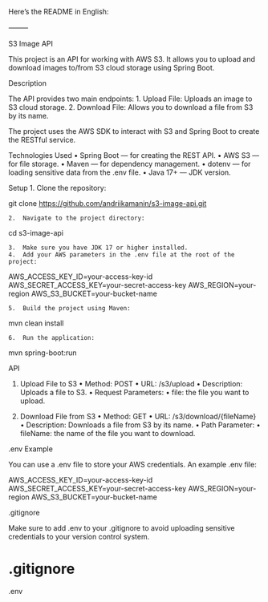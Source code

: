 Here’s the README in English:

⸻

S3 Image API

This project is an API for working with AWS S3. It allows you to upload and download images to/from S3 cloud storage using Spring Boot.

Description

The API provides two main endpoints:
	1.	Upload File: Uploads an image to S3 cloud storage.
	2.	Download File: Allows you to download a file from S3 by its name.

The project uses the AWS SDK to interact with S3 and Spring Boot to create the RESTful service.

Technologies Used
	•	Spring Boot — for creating the REST API.
	•	AWS S3 — for file storage.
	•	Maven — for dependency management.
	•	dotenv — for loading sensitive data from the .env file.
	•	Java 17+ — JDK version.

Setup
	1.	Clone the repository:

git clone https://github.com/andriikamanin/s3-image-api.git

	2.	Navigate to the project directory:

cd s3-image-api

	3.	Make sure you have JDK 17 or higher installed.
	4.	Add your AWS parameters in the .env file at the root of the project:

AWS_ACCESS_KEY_ID=your-access-key-id
AWS_SECRET_ACCESS_KEY=your-secret-access-key
AWS_REGION=your-region
AWS_S3_BUCKET=your-bucket-name

	5.	Build the project using Maven:

mvn clean install

	6.	Run the application:

mvn spring-boot:run

API

1. Upload File to S3
	•	Method: POST
	•	URL: /s3/upload
	•	Description: Uploads a file to S3.
	•	Request Parameters:
	•	file: the file you want to upload.

2. Download File from S3
	•	Method: GET
	•	URL: /s3/download/{fileName}
	•	Description: Downloads a file from S3 by its name.
	•	Path Parameter:
	•	fileName: the name of the file you want to download.

.env Example

You can use a .env file to store your AWS credentials. An example .env file:

AWS_ACCESS_KEY_ID=your-access-key-id
AWS_SECRET_ACCESS_KEY=your-secret-access-key
AWS_REGION=your-region
AWS_S3_BUCKET=your-bucket-name

.gitignore

Make sure to add .env to your .gitignore to avoid uploading sensitive credentials to your version control system.

# .gitignore
.env

